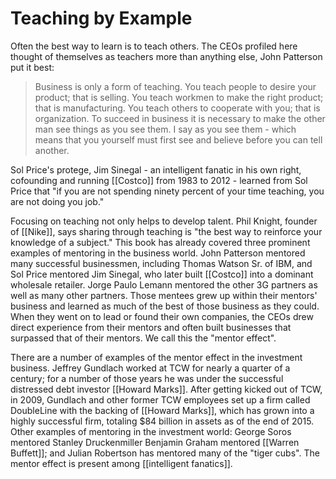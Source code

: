 # Teaching by Example
Often the best way to learn is to teach others. The CEOs profiled here thought of themselves as teachers more than anything else, John Patterson put it best:

> Business is only a form of teaching. You teach people to desire your product; that is selling. You teach workmen to make the right product; that is manufacturing. You teach others to cooperate with you; that is organization. To succeed in business it is necessary to make the other man see things as you see them. I say as you see them - which means that you yourself must first see and believe before you can tell another.

Sol Price's protege, Jim Sinegal - an intelligent fanatic in his own right, cofounding and running [[Costco]] from 1983 to 2012 - learned from Sol Price that "if you are not spending ninety percent of your time teaching, you are not doing you job."

Focusing on teaching not only helps to develop talent. Phil Knight, founder of [[Nike]], says sharing through teaching is "the best way to reinforce your knowledge of a subject." This book has already covered three prominent examples  of mentoring in the business world. John Patterson mentored many successful businessmen, including Thomas Watson Sr. of IBM, and Sol Price mentored Jim Sinegal, who later built [[Costco]] into a dominant wholesale retailer.  Jorge Paulo Lemann mentored the other 3G partners as well as many other partners. Those mentees grew up within their mentors' business and learned as much of the best of those business as they could. When they went on to lead or found their own companies, the CEOs drew direct experience from their mentors and often built businesses that surpassed that of their mentors. We call this the "mentor effect".

There are a number of examples of the mentor effect in the investment business. Jeffrey Gundlach worked at TCW for nearly a quarter of a century; for a number of those years he was under the successful distressed debt investor [[Howard Marks]]. After getting kicked out of TCW, in 2009, Gundlach and other former TCW employees set up a firm called DoubleLine with the backing of [[Howard Marks]], which has grown into a highly successful firm, totaling $84 billion in assets as of the end of 2015. Other examples of mentoring in the investment world: George Soros mentored Stanley Druckenmiller Benjamin Graham mentored [[Warren Buffett]]; and Julian Robertson has mentored many of the "tiger cubs". The mentor effect is present among [[intelligent fanatics]].
